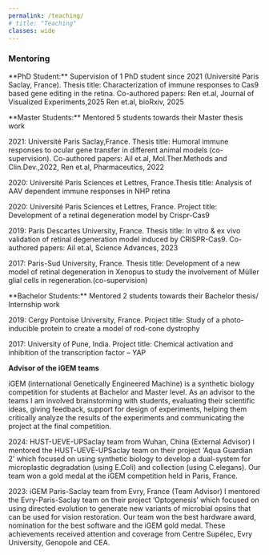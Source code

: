```yaml
---
permalink: /teaching/
# title: "Teaching"
classes: wide
---
```


### **Mentoring**
<p align=“justify">**PhD Student:** Supervision of 1 PhD student since 2021 (Université Paris Saclay, France). Thesis title: Characterization of immune responses to Cas9 based gene editing in the retina. Co-authored papers: Ren et.al, Journal of Visualized Experiments,2025 Ren et.al, bioRxiv, 2025</p>
 
<p align=“justify">**Master Students:** Mentored 5 students towards their Master thesis work</p>
<p align=“justify">2021: Université Paris Saclay,France. Thesis title: Humoral immune responses to ocular gene transfer in different animal models (co-supervision). Co-authored papers: Ail et.al, Mol.Ther.Methods and Clin.Dev.,2022, Ren et.al, Pharmaceutics, 2022</p> 

<p align=“justify">2020: Université Paris Sciences et Lettres, France.Thesis title: Analysis of AAV dependent immune responses in NHP retina</p>

<p align=“justify">2020: Université Paris Sciences et Lettres, France. Project title: Development of a retinal degeneration model by Crispr-Cas9</p>

<p align=“justify">2019: Paris Descartes University, France. Thesis title: In vitro & ex vivo validation of retinal degeneration model induced by CRISPR-Cas9. Co-authored papers: Ail et.al, Science Advances, 2023</p>

<p align=“justify">2017: Paris-Sud University, France. Thesis title: Development of a new model of retinal degeneration in Xenopus to study the involvement of Müller glial cells in regeneration.(co-supervision)</p>
 
<p align=“justify">**Bachelor Students:** Mentored 2 students towards their Bachelor thesis/ Internship work
<p align=“justify">2019: Cergy Pontoise University, France. Project title: Study of a photo-inducible protein to create a model of rod-cone dystrophy</p>

<p align=“justify">2017: University of Pune, India. Project title: Chemical activation and inhibition of the transcription factor – YAP</p>

**Advisor of the iGEM teams**
<p align=“justify">iGEM (international Genetically Engineered Machine) is a synthetic biology competition for students at Bachelor and Master level. As an advisor to the teams I am involved brainstorming with students, evaluating their scientific ideas, giving feedback, support for design of experiments, helping them critically analyze the results of the experiments and communicating the project at the final competition.</p>

<p align=“justify">2024: HUST-UEVE-UPSaclay team from Wuhan, China (External Advisor)
I mentored the HUST-UEVE-UPSaclay team on their project ‘Aqua Guardian 2’ which focused on using synthetic biology to develop a dual-system for microplastic degradation (using E.Coli) and collection (using C.elegans). Our team won a gold medal at the iGEM competition held in Paris, France.</p>

<p align=“justify">2023: iGEM Paris-Saclay team from Evry, France (Team Advisor)
I mentored the Evry-Paris-Saclay team on their project ‘Optogenesis’ which focused on using directed evolution to generate new variants of microbial opsins that can be used for vision restoration. Our team won the best hardware award, nomination for the best software and the iGEM gold medal. These achievements received attention and coverage from Centre Supélec, Evry University, Genopole and CEA.</p>

